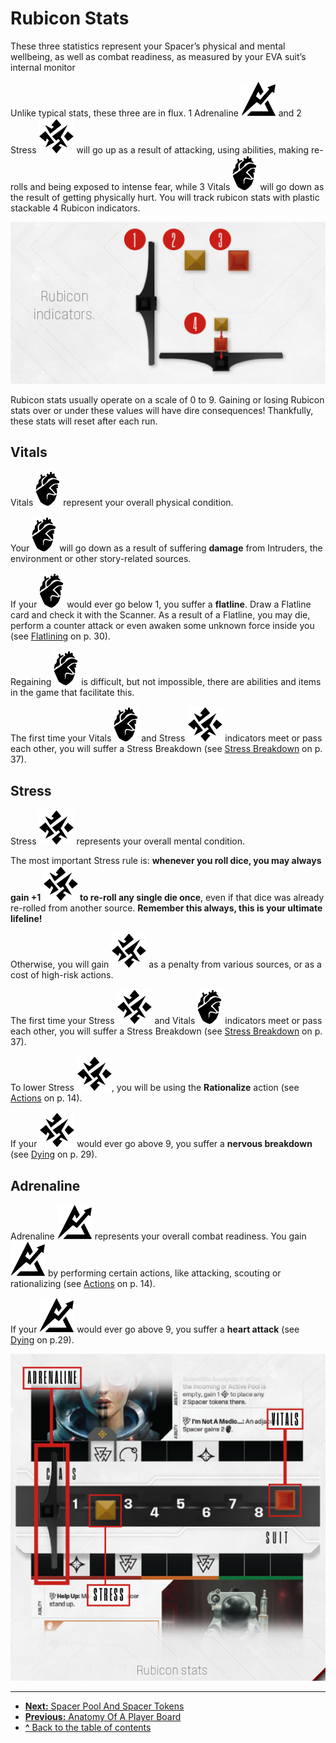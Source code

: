 # Rubicon Stats

These three statistics represent your Spacer’s
physical and mental wellbeing, as well as combat readiness, as measured by your EVA suit’s
internal monitor

Unlike typical stats, these three are in flux.
<span class="red-round">1</span> Adrenaline ![Adrenaline Icon](svg/icon-adrenaline.svg) and <span class="red-round">2</span> Stress ![Stress Icon](svg/icon-stress.svg) will go up
as a result of attacking, using abilities, making
re-rolls and being exposed to intense fear, while
<span class="red-round">3</span> Vitals ![Vitals Icon](svg/icon-vitals.svg) will go down as the result of getting
physically hurt. You will track rubicon stats
with plastic stackable <span class="red-round">4</span> Rubicon indicators.

![Rubicon indicators](img/rubion-indicators.png "Rubicon indicators")

Rubicon stats usually operate on a scale of 0
to 9. Gaining or losing Rubicon stats over or
under these values will have dire consequences!
Thankfully, these stats will reset after each run.

## Vitals

Vitals ![Vitals Icon](svg/icon-vitals.svg) represent your overall physical condition.

Your ![Vitals Icon](svg/icon-vitals.svg "Vitals") will go down as a result of suffering
**damage** from Intruders, the environment or
other story-related sources.

If your ![Vitals Icon](svg/icon-vitals.svg "Vitals") would ever go below 1, you suffer a
**flatline**. Draw a Flatline card and check it with
the Scanner. As a result of a Flatline, you may
die, perform a counter attack or even awaken
some unknown force inside you (see [Flatlining](resolving-ai-protocols.md#flatlining)
on p. 30).

Regaining ![Vitals Icon](svg/icon-vitals.svg "Vitals") is difficult, but not impossible,
there are abilities and items in the game that
facilitate this.

The first time your Vitals ![Vitals Icon](svg/icon-vitals.svg) and Stress ![Stress Icon](svg/icon-stress.svg) indicators meet or pass each other, you will suffer a Stress Breakdown (see [Stress Breakdown](other-rules.md#stress-breakdowns) on
p. 37).

## Stress

Stress ![Stress Icon](svg/icon-stress.svg) represents your overall mental
condition.

The most important Stress rule is: **whenever
you roll dice, you may always gain +1 ![Stress Icon](svg/icon-stress.svg "Stress") to
re-roll any single die once**, even if that dice
was already re-rolled from another source.
**Remember this always, this is your ultimate
lifeline!**

Otherwise, you will gain ![Stress Icon](svg/icon-stress.svg "Stress") as a penalty from
various sources, or as a cost of high-risk actions.

The first time your Stress ![Stress Icon](svg/icon-stress.svg) and Vitals ![Vitals Icon](svg/icon-vitals.svg) indicators meet or pass each other, you will suffer
a Stress Breakdown (see [Stress Breakdown](other-rules.md#stress-breakdowns) on
p. 37).

To lower Stress ![Stress Icon](svg/icon-stress.svg), you will be using the **Rationalize** action (see [Actions](actions.md) on p. 14).

If your ![Stress Icon](svg/icon-stress.svg "Stress") would ever go above 9, you suffer
a **nervous breakdown** (see [Dying](resolving-ai-protocols.md#dying) on p. 29).

## Adrenaline

Adrenaline ![Adrenaline Icon](svg/icon-adrenaline.svg) represents your overall combat
readiness. You gain ![Adrenaline Icon](svg/icon-adrenaline.svg "Adrenaline") by performing certain
actions, like attacking, scouting or rationalizing
(see [Actions](actions.md) on p. 14).

If your ![Adrenaline Icon](svg/icon-adrenaline.svg "Adrenaline") would ever go above 9, you suffer
a **heart attack** (see [Dying](resolving-ai-protocols.md#dying) on p.29).

![Rubicon Stats](img/rubicon-stats.png "Rubicon Stats")

---

- [**Next:** Spacer Pool And Spacer Tokens](spacer-pool-and-spacer-tokens.md)
- [**Previous:** Anatomy Of A Player Board](anatomy-of-a-player-board.md)
- [**^** Back to the table of contents](README.md)